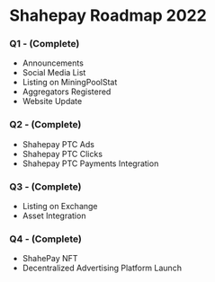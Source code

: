 # Shahepay Roadmap 2022

### Q1 - (Complete)
* Announcements
* Social Media List
* Listing on MiningPoolStat
* Aggregators Registered
* Website Update

### Q2 - (Complete)
* Shahepay PTC Ads
* Shahepay PTC Clicks
* Shahepay PTC Payments Integration

### Q3 - (Complete)
* Listing on Exchange
* Asset Integration

### Q4 - (Complete)
* ShahePay NFT
* Decentralized Advertising Platform Launch
